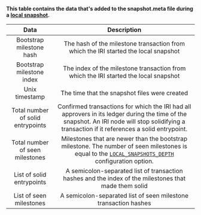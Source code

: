 **This table contains the data that's added to the snapshot.meta file during a [local snapshot](concepts/local-snapshot.md).**

| **Data**|    **Description** |                                      
| :-----: |  :---------------: | 
|Bootstrap milestone hash |The hash of the milestone transaction from which the IRI started the local snapshot|
|Bootstrap milestone index | The index of the milestone transaction from which the IRI started the local snapshot |
|Unix timestamp |The time that the snapshot files were created |
|<a name="solid-entrypoint"></a>Total number of solid entrypoints|Confirmed transactions for which the IRI had all approvers in its ledger during the time of the snapshot. An IRI node will stop solidifying a transaction if it references a solid entrypoint.|
|<a name="seen-milestone"></a>Total number of seen milestones| Milestones that are newer than the bootstrap milestone. The number of seen milestones is equal to the <a href="references/iri-configuration-options.md#local-snapshots-depth"><code>LOCAL_SNAPSHOTS_DEPTH</code></a> configuration option. |
|List of solid entrypoints | A semicolon-separated list of transaction hashes and the index of the milestones that made them solid|
|List of seen milestones | A semicolon-separated list of seen milestone transaction hashes |